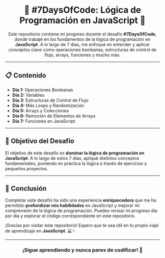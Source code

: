 <h1 align="center">🚀 <strong>#7DaysOfCode: Lógica de Programación en JavaScript</strong> 🚀</h1>

<p align="center">
  Este repositorio contiene mi progreso durante el desafío <strong>#7DaysOfCode</strong>, donde trabajé en los fundamentos de la lógica de programación en <strong>JavaScript</strong>. 
  A lo largo de 7 días, me enfoqué en entender y aplicar conceptos clave como operaciones booleanas, estructuras de control de flujo, arrays, funciones y mucho más.
</p>

---

<h2>📋 <strong>Contenido</strong></h2>

<ul>
  <li><strong>Día 1:</strong> Operaciones Booleanas</li>
  <li><strong>Día 2:</strong> Variables</li>
  <li><strong>Día 3:</strong> Estructuras de Control de Flujo</li>
  <li><strong>Día 4:</strong> Más Loops y Randomización</li>
  <li><strong>Día 5:</strong> Arrays y Colecciones</li>
  <li><strong>Día 6:</strong> Remoción de Elementos de Arrays</li>
  <li><strong>Día 7:</strong> Funciones en JavaScript</li>
</ul>

---

<h2>🚩 <strong>Objetivo del Desafío</strong></h2>

<p>
  El objetivo de este desafío es <strong>dominar la lógica de programación en JavaScript</strong>. A lo largo de estos 7 días, apliqué distintos conceptos fundamentales, 
  poniendo en práctica la lógica a través de ejercicios y pequeños proyectos.
</p>

---

<h2>🚀 <strong>Conclusión</strong></h2>

<p>
  Completar este desafío ha sido una experiencia <strong>enriquecedora</strong> que me ha permitido <strong>profundizar mis habilidades</strong> en JavaScript y mejorar 
  mi comprensión de la lógica de programación. Puedes revisar mi progreso día por día y explorar el código correspondiente en este repositorio.
</p>

<p>
  ¡Gracias por visitar este repositorio! Espero que te sea útil en tu propio viaje de aprendizaje en <strong>JavaScript</strong>. 💻✨
</p>

---

<h3 align="center">¡Sigue aprendiendo y nunca pares de codificar! 🚀</h3>
